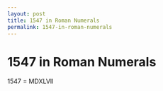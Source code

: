 ```yaml
---
layout: post
title: 1547 in Roman Numerals
permalink: 1547-in-roman-numerals
---
```


# 1547 in Roman Numerals

1547 = MDXLVII
